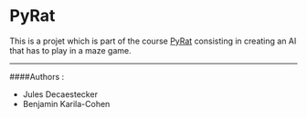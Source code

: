 # PyRat

This is a projet which is part of the course [PyRat](https://formations.imt-atlantique.fr/pyrat) consisting in creating an AI that has to play in a maze game.

------------

####Authors :
* Jules Decaestecker
* Benjamin Karila-Cohen
